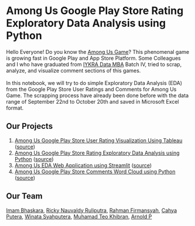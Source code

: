 # Among Us Google Play Store Rating Exploratory Data Analysis using Python
Hello Everyone! Do you know the <a href="https://play.google.com/store/apps/details?id=com.innersloth.spacemafia&hl=en&gl=US">Among Us Game</a>? This phenomenal game is growing fast in Google Play and App Store Platform. Some Colleagues and I who have graduated from <a href="https://iykra.com/datamba/">IYKRA Data MBA</a> Batch IV, tried to scrap, analyze, and visualize comment sections of this games.
<br><br>
In this notebook, we will try to do simple Exploratory Data Analysis (EDA) from the Google Play Store User Ratings and Comments for Among Us Game. The scrapping process have already been done before with the data range of September 22nd to October 20th and saved in Microsoft Excel format.

## Our Projects
1. [Among Us Google Play Store User Rating Visualization Using Tableau](https://www.linkedin.com/posts/rickynauvaldy_me-and-some-colleagues-who-graduated-from-activity-6726391392807088128-mYXB) ([source](https://public.tableau.com/profile/rahman.firmansyah#!/vizhome/Winthisdatapt_1/Dashboard1))
2. [Among Us Google Play Store Rating Exploratory Data Analysis using Python](https://github.com/rickynauvaldy/eda_among_us) ([source](https://rickynauvaldy.medium.com/among-us-eda-web-application-using-streamlit-3f1a0bd0b8d6))
3. [Among Us EDA Web Application using Streamlit](https://rickynauvaldy.medium.com/among-us-google-play-store-rating-exploratory-data-analysis-e9ee8b419344) ([source](https://github.com/imbhaskara/project_streamlit))
4. [Among Us Google Play Store Comments Word Cloud using Python](#) ([source](#))

## Our Team
[Imam Bhaskara](https://www.linkedin.com/in/imam-bhaskara), [Ricky Nauvaldy Ruliputra](https://www.linkedin.com/in/rickynauvaldy/), [Rahman Firmansyah](https://www.linkedin.com/in/rahman-firmansyah-79283512b), [Cahya Putera](https://www.linkedin.com/in/cahyaputera/), [Winata Syahputera](https://www.linkedin.com/in/winata-syahputra/), [Muhamad Teo Khibran](https://www.linkedin.com/in/teokhibran/), [Arnold P](https://www.linkedin.com/in/arnold-p/)
